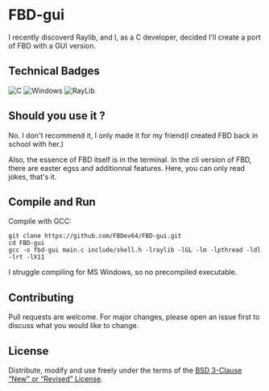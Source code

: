 # FBD-gui

I recently discoverd Raylib, and I, as a C developer, decided I'll create a port of FBD with a GUI version.

## Technical Badges

![C](https://img.shields.io/badge/c-%2300599C.svg?style=for-the-badge&logo=c&logoColor=white)
![Windows](https://img.shields.io/badge/Windows-0078D6?style=for-the-badge&logo=windows&logoColor=white)
![RayLib](https://img.shields.io/badge/RAYLIB-FFFFFF.svg?style=for-the-badge&logo=raylib&logoColor=black)

## Should you use it ?

No. I don't recommend it, I only made it for my friend(I created FBD back in school with her.)

Also, the essence of FBD itself is in the terminal. In the cli version of FBD, there are easter egss and additionnal features.
Here, you can only read jokes, that's it.

## Compile and Run

Compile with GCC:
```
git clone https://github.com/FBDev64/FBD-gui.git
cd FBD-gui
gcc -o fbd-gui main.c include/shell.h -lraylib -lGL -lm -lpthread -ldl -lrt -lX11
```

I struggle compiling for MS Windows, so no precompiled executable.

## Contributing

Pull requests are welcome. For major changes, please open an issue first
to discuss what you would like to change.

## License

Distribute, modify and use freely under the terms of the
[BSD 3-Clause “New” or “Revised” License](https://choosealicense.com/licenses/bsd-3-clause/).
